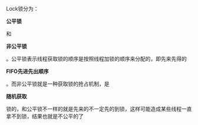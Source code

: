 Lock锁分为：

**公平锁**

和

**非公平锁**

。公平锁表示线程获取锁的顺序是按照线程加锁的顺序来分配的，即先来先得的

**FIFO先进先出顺序**

。而非公平锁就是一种获取锁的抢占机制，是

**随机获取**

锁的，和公平锁不一样的就是先来的不一定先的到锁，这样可能造成某些线程一直拿不到锁，结果也就是不公平的了

